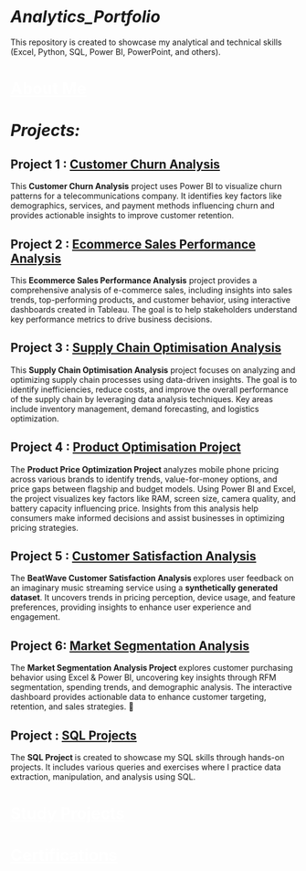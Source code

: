 # <i> Analytics_Portfolio </i>
This repository is created to showcase my analytical and technical skills (Excel, Python, SQL, Power BI, PowerPoint, and others).

# <a href="https://github.com/DataByMonalisa/About_Me" target="_blank" style="color: white; text-decoration: underline;">About Me</a>

# <i> Projects: </i>

## Project 1 : <a href="https://github.com/DataByMonalisa/Business_Analytics_Portfolio/tree/main/Customer_Churn_Analysis" target="_blank" rel="noopener noreferrer">Customer Churn Analysis</a>
This <b>Customer Churn Analysis</b> project uses Power BI to visualize churn patterns for a telecommunications company. It identifies key factors like demographics, services, and payment methods influencing churn and provides actionable insights to improve customer retention.

## Project 2 : <a href="https://github.com/DataByMonalisa/Business_Analytics_Portfolio/tree/main/Ecommerce_Sales_Performance_Analysis" target="_blank">Ecommerce Sales Performance Analysis</a>
This <b>Ecommerce Sales Performance Analysis</b> project provides a comprehensive analysis of e-commerce sales, including insights into sales trends, top-performing products, and customer behavior, using interactive dashboards created in Tableau. The goal is to help stakeholders understand key performance metrics to drive business decisions.

## Project 3 : <a href="https://github.com/DataByMonalisa/Analytics_Portfolio/tree/main/Supply_Chain_Optimisation_Analysis">Supply Chain Optimisation Analysis</a>
This <b>Supply Chain Optimisation Analysis</b> project focuses on analyzing and optimizing supply chain processes using data-driven insights. The goal is to identify inefficiencies, reduce costs, and improve the overall performance of the supply chain by leveraging data analysis techniques. Key areas include inventory management, demand forecasting, and logistics optimization.

## Project 4 : <a href="https://github.com/DataByMonalisa/Analytics_Portfolio/tree/main/Product_Optimisation_Project" target="_blank">Product Optimisation Project</a>
The <b> Product Price Optimization Project </b> analyzes mobile phone pricing across various brands to identify trends, value-for-money options, and price gaps between flagship and budget models. Using Power BI and Excel, the project visualizes key factors like RAM, screen size, camera quality, and battery capacity influencing price. Insights from this analysis help consumers make informed decisions and assist businesses in optimizing pricing strategies.

## Project 5 : <a href="https://github.com/DataByMonalisa/Analytics_Portfolio/tree/main/Customer_Satisfaction_Analysis" target="_blank">Customer Satisfaction Analysis</a>
The <b> BeatWave Customer Satisfaction Analysis </b> explores user feedback on an imaginary music streaming service using a **synthetically generated dataset**. It uncovers trends in pricing perception, device usage, and feature preferences, providing insights to enhance user experience and engagement.

## Project 6: <a href="https://github.com/DataByMonalisa/Analytics_Portfolio/tree/main/Market_Segmentation_Analysis" target="_blank">Market Segmentation Analysis</a>
The <b> Market Segmentation Analysis Project </b> explores customer purchasing behavior using Excel & Power BI, uncovering key insights through RFM segmentation, spending trends, and demographic analysis. The interactive dashboard provides actionable data to enhance customer targeting, retention, and sales strategies. 🚀

## Project : <a href="https://github.com/DataByMonalisa/Analytics_Portfolio/tree/main/Sql_Project" target="_blank">SQL Projects</a>
The <b> SQL Project </b> is created to showcase my SQL skills through hands-on projects. It includes various queries and exercises where I practice data extraction, manipulation, and analysis using SQL.

# <a href="https://github.com/DataByMonalisa/Study_Projects" target="_blank" style="color: white; text-decoration: underline;">Study Projects</a>

# <a href="https://github.com/DataByMonalisa/Certifications" target="_blank" style="color: white; text-decoration: underline;">Certifications</a>
